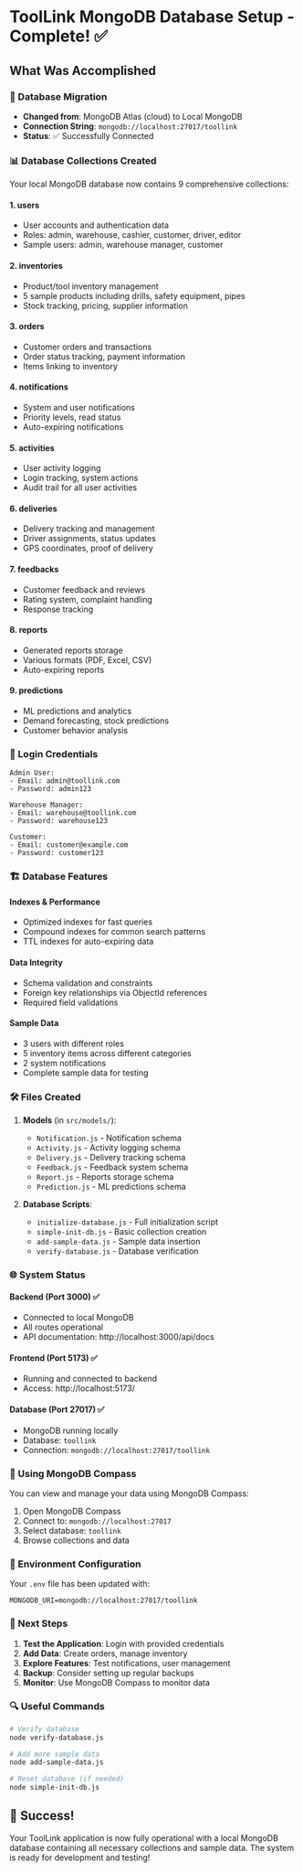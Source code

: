 # ToolLink MongoDB Database Setup - Complete! ✅

## What Was Accomplished

### 🔄 Database Migration
- **Changed from**: MongoDB Atlas (cloud) to Local MongoDB
- **Connection String**: `mongodb://localhost:27017/toollink`
- **Status**: ✅ Successfully Connected

### 📊 Database Collections Created

Your local MongoDB database now contains 9 comprehensive collections:

#### 1. **users**
- User accounts and authentication data
- Roles: admin, warehouse, cashier, customer, driver, editor
- Sample users: admin, warehouse manager, customer

#### 2. **inventories**
- Product/tool inventory management
- 5 sample products including drills, safety equipment, pipes
- Stock tracking, pricing, supplier information

#### 3. **orders**
- Customer orders and transactions
- Order status tracking, payment information
- Items linking to inventory

#### 4. **notifications**
- System and user notifications
- Priority levels, read status
- Auto-expiring notifications

#### 5. **activities**
- User activity logging
- Login tracking, system actions
- Audit trail for all user activities

#### 6. **deliveries**
- Delivery tracking and management
- Driver assignments, status updates
- GPS coordinates, proof of delivery

#### 7. **feedbacks**
- Customer feedback and reviews
- Rating system, complaint handling
- Response tracking

#### 8. **reports**
- Generated reports storage
- Various formats (PDF, Excel, CSV)
- Auto-expiring reports

#### 9. **predictions**
- ML predictions and analytics
- Demand forecasting, stock predictions
- Customer behavior analysis

### 🔑 Login Credentials

```
Admin User:
- Email: admin@toollink.com
- Password: admin123

Warehouse Manager:
- Email: warehouse@toollink.com
- Password: warehouse123

Customer:
- Email: customer@example.com
- Password: customer123
```

### 🏗️ Database Features

#### Indexes & Performance
- Optimized indexes for fast queries
- Compound indexes for common search patterns
- TTL indexes for auto-expiring data

#### Data Integrity
- Schema validation and constraints
- Foreign key relationships via ObjectId references
- Required field validations

#### Sample Data
- 3 users with different roles
- 5 inventory items across different categories
- 2 system notifications
- Complete sample data for testing

### 🛠️ Files Created

1. **Models** (in `src/models/`):
   - `Notification.js` - Notification schema
   - `Activity.js` - Activity logging schema
   - `Delivery.js` - Delivery tracking schema
   - `Feedback.js` - Feedback system schema
   - `Report.js` - Reports storage schema
   - `Prediction.js` - ML predictions schema

2. **Database Scripts**:
   - `initialize-database.js` - Full initialization script
   - `simple-init-db.js` - Basic collection creation
   - `add-sample-data.js` - Sample data insertion
   - `verify-database.js` - Database verification

### 🌐 System Status

#### Backend (Port 3000) ✅
- Connected to local MongoDB
- All routes operational
- API documentation: http://localhost:3000/api/docs

#### Frontend (Port 5173) ✅
- Running and connected to backend
- Access: http://localhost:5173/

#### Database (Port 27017) ✅
- MongoDB running locally
- Database: `toollink`
- Connection: `mongodb://localhost:27017/toollink`

### 📱 Using MongoDB Compass

You can view and manage your data using MongoDB Compass:

1. Open MongoDB Compass
2. Connect to: `mongodb://localhost:27017`
3. Select database: `toollink`
4. Browse collections and data

### 🔧 Environment Configuration

Your `.env` file has been updated with:
```properties
MONGODB_URI=mongodb://localhost:27017/toollink
```

### 🎯 Next Steps

1. **Test the Application**: Login with provided credentials
2. **Add Data**: Create orders, manage inventory
3. **Explore Features**: Test notifications, user management
4. **Backup**: Consider setting up regular backups
5. **Monitor**: Use MongoDB Compass to monitor data

### 🔍 Useful Commands

```bash
# Verify database
node verify-database.js

# Add more sample data
node add-sample-data.js

# Reset database (if needed)
node simple-init-db.js
```

## 🎉 Success!

Your ToolLink application is now fully operational with a local MongoDB database containing all necessary collections and sample data. The system is ready for development and testing!
